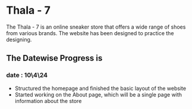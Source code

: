 # Thala - 7

The Thala - 7 is an online sneaker store  that offers a wide range of shoes from various brands. The website has been designed to practice the designing.

## The Datewise Progress is

### date : 10\4\24

- Structured the homepage and finished the basic layout of the website
- Started working on the About page, which will be a single page with information about the store
